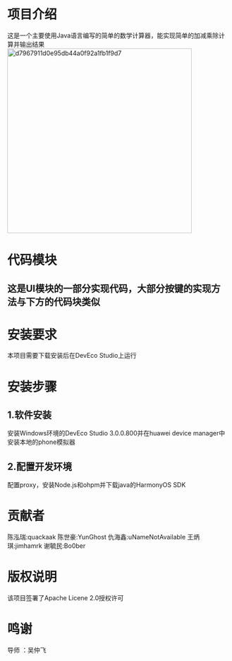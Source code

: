 # 项目介绍
这是一个主要使用Java语言编写的简单的数学计算器，能实现简单的加减乘除计算并输出结果
<img width="418" alt="d7967911d0e95db44a0f92a1fb1f9d7" src="https://github.com/Bistu-OSSDT-2023/17-math-calculater/assets/138198938/ab5ffd7c-cf54-48fd-98a2-34f67c15f4c2">
# 代码模块
## 这是UI模块的一部分实现代码，大部分按键的实现方法与下方的代码块类似
<Text
        ohos:id="$+id:displaytext"
        ohos:height="0"
        ohos:weight="1.5"
        ohos:width="match_parent"
        ohos:auto_font_size="true"
        ohos:hint="   "
        ohos:text_alignment="right"
        ohos:text_color="#FF000000"
        ohos:multiple_lines="true">
# 安装要求
本项目需要下载安装后在DevEco Studio上运行
# 安装步骤
## 1.软件安装
安装Windows环境的DevEco Studio 3.0.0.800并在huawei device manager中安装本地的phone模拟器
## 2.配置开发环境
配置proxy，安装Node.js和ohpm并下载java的HarmonyOS SDK
# 贡献者
陈泓瑞:quackaak
陈世豪:YunGhost
仇海鑫:uNameNotAvailable
王炳琪:jimhamrk
谢毓民:Bo0ber
# 版权说明
该项目签署了Apache Licene 2.0授权许可
# 鸣谢
导师 ：吴仲飞
